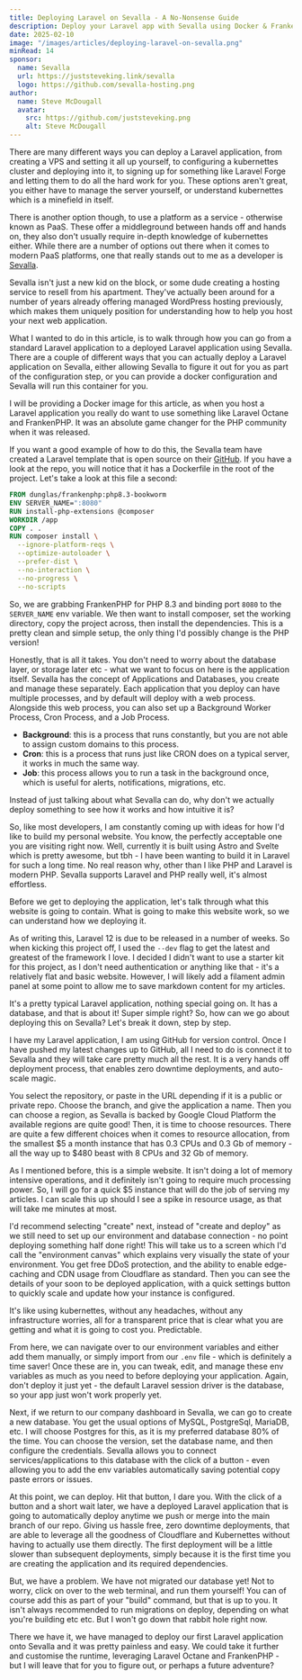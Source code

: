 ```yaml
---
title: Deploying Laravel on Sevalla - A No-Nonsense Guide
description: Deploy your Laravel app with Sevalla using Docker & FrankenPHP for seamless, zero-downtime releases. Say goodbye to server hassles and Kubernetes headaches!
date: 2025-02-10
image: "/images/articles/deploying-laravel-on-sevalla.png"
minRead: 14
sponsor:
  name: Sevalla
  url: https://juststeveking.link/sevalla
  logo: https://github.com/sevalla-hosting.png
author:
  name: Steve McDougall
  avatar:
    src: https://github.com/juststeveking.png
    alt: Steve McDougall
---
```


There are many different ways you can deploy a Laravel application, from creating a VPS and setting it all up yourself, to configuring a kubernettes cluster and deploying into it, to signing up for something like Laravel Forge and letting them to do all the hard work for you. These options aren't great, you either have to manage the server yourself, or understand kubernettes which is a minefield in itself.

There is another option though, to use a platform as a service - otherwise known as PaaS. These offer a middleground between hands off and hands on, they also don't usually require in-depth knowledge of kubernettes either. While there are a number of options out there when it comes to modern PaaS platforms, one that really stands out to me as a developer is [Sevalla](https://juststeveking.link/sevalla).

Sevalla isn't just a new kid on the block, or some dude creating a hosting service to resell from his apartment. They've actually been around for a number of years already offering managed WordPress hosting previously, which makes them uniquely position for understanding how to help you host your next web application.

What I wanted to do in this article, is to walk through how you can go from a standard Laravel application to a deployed Laravel application using Sevalla. There are a couple of different ways that you can actually deploy a Laravel application on Sevalla, either allowing Sevalla to figure it out for you as part of the configuration step, or you can provide a docker configuration and Sevalla will run this container for you.

I will be providing a Docker image for this article, as when you host a Laravel application you really do want to use something like Laravel Octane and FrankenPHP. It was an absolute game changer for the PHP community when it was released.

If you want a good example of how to do this, the Sevalla team have created a Laravel template that is open source on their [GitHub](https://github.com/sevalla-templates/laravel-demo). If you have a look at the repo, you will notice that it has a Dockerfile in the root of the project. Let's take a look at this file a second:

```dockerfile
FROM dunglas/frankenphp:php8.3-bookworm
ENV SERVER_NAME=":8080"
RUN install-php-extensions @composer
WORKDIR /app
COPY . .
RUN composer install \
  --ignore-platform-reqs \
  --optimize-autoloader \
  --prefer-dist \
  --no-interaction \
  --no-progress \
  --no-scripts
```

So, we are grabbing FrankenPHP for PHP 8.3 and binding port `8080` to the `SERVER_NAME` env variable. We then want to install composer, set the working directory, copy the project across, then install the dependencies. This is a pretty clean and simple setup, the only thing I'd possibly change is the PHP version!

Honestly, that is all it takes. You don't need to worry about the database layer, or storage later etc - what we want to focus on here is the application itself. Sevalla has the concept of Applications and Databases, you create and manage these separately. Each application that you deploy can have multiple processes, and by default will deploy with a web process. Alongside this web process, you can also set up a Background Worker Process, Cron Process, and a Job Process.

- **Background**: this is a process that runs constantly, but you are not able to assign custom domains to this process.
- **Cron**: this is a process that runs just like CRON does on a typical server, it works in much the same way.
- **Job**: this process allows you to run a task in the background once, which is useful for alerts, notifications, migrations, etc.

Instead of just talking about what Sevalla can do, why don't we actually deploy something to see how it works and how intuitive it is?

So, like most developers, I am constantly coming up with ideas for how I'd like to build my personal website. You know, the perfectly acceptable one you are visiting right now. Well, currently it is built using Astro and Svelte which is pretty awesome, but tbh - I have been wanting to build it in Laravel for such a long time. No real reason why, other than I like PHP and Laravel is modern PHP. Sevalla supports Laravel and PHP really well, it's almost effortless.

Before we get to deploying the application, let's talk through what this website is going to contain. What is going to make this website work, so we can understand how we deploying it.

As of writing this, Laravel 12 is due to be released in a number of weeks. So when kicking this project off, I used the `--dev` flag to get the latest and greatest of the framework I love.  I decided I didn't want to use a starter kit for this project, as I don't need authentication or anything like that - it's a relatively flat and basic website. However, I will likely add a filament admin panel at some point to allow me to save markdown content for my articles.

It's a pretty typical Laravel application, nothing special going on. It has a database, and that is about it! Super simple right? So, how can we go about deploying this on Sevalla? Let's break it down, step by step.

I have my Laravel application, I am using GitHub for version control. Once I have pushed my latest changes up to GitHub,  all I need to do is connect it to Sevalla and they will take care pretty much all the rest. It is a very hands off deployment process, that enables zero downtime deployments, and auto-scale magic. 

You select the repository, or paste in the URL depending if it is a public or private repo. Choose the branch, and give the application a name. Then you can choose a region, as Sevalla is backed by Google Cloud Platform the available regions are quite good! Then, it is time to choose resources. There are quite a few different choices when it comes to resource allocation, from the smallest $5 a month instance that has 0.3 CPUs and  0.3 Gb of memory - all the way up to $480 beast with 8 CPUs and 32 Gb of memory. 

As I mentioned before, this is a simple website. It isn't doing a lot of memory intensive operations, and it definitely isn't going to require much processing power. So, I will go for a quick $5 instance that will do the job of serving my articles. I can scale this up should I see a spike in resource usage, as that will take me minutes at most.

I'd recommend selecting "create" next, instead of "create and deploy" as we still need to set up our environment and database connection - no point deploying something half done right! This will take us to a screen which I'd call the "environment canvas" which explains very visually the state of your environment. You get free DDoS protection, and the ability to enable edge-caching and CDN usage from Cloudflare as standard. Then you can see the details of your soon to be deployed application, with a quick settings button to quickly scale and update how your instance is configured.

It's like using kubernettes, without any headaches, without any infrastructure worries, all for a transparent price that is clear what you are getting and what it is going to cost you. Predictable.

From here, we can navigate over to our environment variables and either add them manually, or simply import from our `.env` file - which is definitely a time saver! Once these are in, you can tweak, edit, and manage these env variables as much as you need to before deploying your application. Again, don't deploy it just yet - the default Laravel session driver is the database, so your app just won't work properly yet.

Next, if we return to our company dashboard in Sevalla, we can go to create a new database. You get the usual options of MySQL,  PostgreSql, MariaDB, etc. I will choose Postgres for this, as it is my preferred database 80% of the time. You can choose the version, set the database name,  and then configure the credentials. Sevalla allows you to connect services/applications to this database with the click of a button - even allowing you to add the env variables automatically saving potential copy paste errors or issues.

At this point, we can deploy. Hit that button, I dare you. With the click of a button and a short wait later, we have a deployed Laravel application that is going to automatically deploy anytime we push or merge into the main branch of our repo. Giving us hassle free, zero downtime deployments, that are able to leverage all the goodness of Cloudflare and Kubernettes without having to actually use them directly. The first deployment will be a little slower than subsequent deployments, simply because it is the first time you are creating the application and its required dependencies. 

But, we have a problem. We have not migrated our database yet! Not to worry, click on over to the web terminal, and run them yourself! You can of course add this as part of your "build" command, but that is up to you. It isn't always recommended to run migrations on deploy, depending on what you're building etc etc. But I won't go down that rabbit hole right now.

There we have it, we have managed to deploy our first Laravel application onto Sevalla and it was pretty painless and easy. We could take it further and customise the runtime, leveraging Laravel Octane and FrankenPHP - but I will leave that for you to figure out, or perhaps a future adventure?
